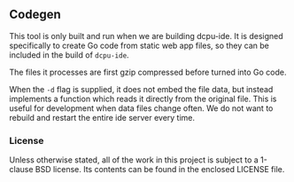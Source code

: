 ## Codegen

This tool is only built and run when we are building dcpu-ide.
It is designed specifically to create Go code from static web app files,
so they can be included in the build of `dcpu-ide`.

The files it processes are first gzip compressed before turned into Go code.

When the `-d` flag is supplied, it does not embed the file data, but instead
implements a function which reads it directly from the original file. This
is useful for development when data files change often. We do not want to
rebuild and restart the entire ide server every time.


### License

Unless otherwise stated, all of the work in this project is subject to a
1-clause BSD license. Its contents can be found in the enclosed LICENSE file.

